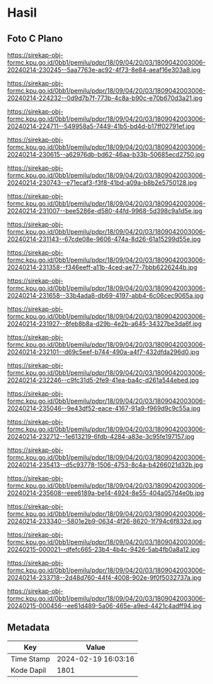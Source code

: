 # Hasil

## Foto C Plano

https://sirekap-obj-formc.kpu.go.id/0bb1/pemilu/pdpr/18/09/04/20/03/1809042003006-20240214-230245--5aa7763e-ac92-4f73-8e84-aeaf16e303a8.jpg

https://sirekap-obj-formc.kpu.go.id/0bb1/pemilu/pdpr/18/09/04/20/03/1809042003006-20240214-224232--0d9d7b7f-773b-4c8a-b90c-e70b670d3a21.jpg

https://sirekap-obj-formc.kpu.go.id/0bb1/pemilu/pdpr/18/09/04/20/03/1809042003006-20240214-224711--549958a5-7449-41b5-bd4d-b17ff02791ef.jpg

https://sirekap-obj-formc.kpu.go.id/0bb1/pemilu/pdpr/18/09/04/20/03/1809042003006-20240214-230615--a62976db-bd62-46aa-b33b-50685ecd2750.jpg

https://sirekap-obj-formc.kpu.go.id/0bb1/pemilu/pdpr/18/09/04/20/03/1809042003006-20240214-230743--e71ecaf3-f3f8-41bd-a09a-b8b2e5750128.jpg

https://sirekap-obj-formc.kpu.go.id/0bb1/pemilu/pdpr/18/09/04/20/03/1809042003006-20240214-231007--bee5286e-d580-44fd-9968-5d398c9a1d5e.jpg

https://sirekap-obj-formc.kpu.go.id/0bb1/pemilu/pdpr/18/09/04/20/03/1809042003006-20240214-231143--67cde08e-9606-474a-8d26-61a15299d55e.jpg

https://sirekap-obj-formc.kpu.go.id/0bb1/pemilu/pdpr/18/09/04/20/03/1809042003006-20240214-231358--f346eeff-a11b-4ced-ae77-7bbb6226244b.jpg

https://sirekap-obj-formc.kpu.go.id/0bb1/pemilu/pdpr/18/09/04/20/03/1809042003006-20240214-231658--33b4ada8-db69-4197-abb4-6c06cec9065a.jpg

https://sirekap-obj-formc.kpu.go.id/0bb1/pemilu/pdpr/18/09/04/20/03/1809042003006-20240214-231927--8feb8b8a-d29b-4e2b-a645-34327be3da6f.jpg

https://sirekap-obj-formc.kpu.go.id/0bb1/pemilu/pdpr/18/09/04/20/03/1809042003006-20240214-232101--d69c5eef-b744-490a-a4f7-432dfda296d0.jpg

https://sirekap-obj-formc.kpu.go.id/0bb1/pemilu/pdpr/18/09/04/20/03/1809042003006-20240214-232246--c9fc31d5-2fe9-41ea-ba4c-d261a544ebed.jpg

https://sirekap-obj-formc.kpu.go.id/0bb1/pemilu/pdpr/18/09/04/20/03/1809042003006-20240214-235046--9e43df52-eace-4167-91a9-f969d9c9c55a.jpg

https://sirekap-obj-formc.kpu.go.id/0bb1/pemilu/pdpr/18/09/04/20/03/1809042003006-20240214-232712--1e613219-6fdb-4284-a83e-3c95fe197157.jpg

https://sirekap-obj-formc.kpu.go.id/0bb1/pemilu/pdpr/18/09/04/20/03/1809042003006-20240214-235413--d5c93778-1506-4753-8c4a-b4266021d32b.jpg

https://sirekap-obj-formc.kpu.go.id/0bb1/pemilu/pdpr/18/09/04/20/03/1809042003006-20240214-235608--eee6189a-be14-4924-8e55-404a057d4e0b.jpg

https://sirekap-obj-formc.kpu.go.id/0bb1/pemilu/pdpr/18/09/04/20/03/1809042003006-20240214-233340--5801e2b9-0634-4f26-8620-1f794c6f832d.jpg

https://sirekap-obj-formc.kpu.go.id/0bb1/pemilu/pdpr/18/09/04/20/03/1809042003006-20240215-000021--dfefc665-23b4-4b4c-9426-5ab4fb0a8a12.jpg

https://sirekap-obj-formc.kpu.go.id/0bb1/pemilu/pdpr/18/09/04/20/03/1809042003006-20240214-233718--2d48d760-44f4-4008-902e-9f0f5032737a.jpg

https://sirekap-obj-formc.kpu.go.id/0bb1/pemilu/pdpr/18/09/04/20/03/1809042003006-20240215-000456--ee61d489-5a06-465e-a9ed-4421c4adff94.jpg


## Metadata

| Key        | Value               |
| ---------- | ------------------- |
| Time Stamp | 2024-02-19 16:03:16 |
| Kode Dapil | 1801                |



